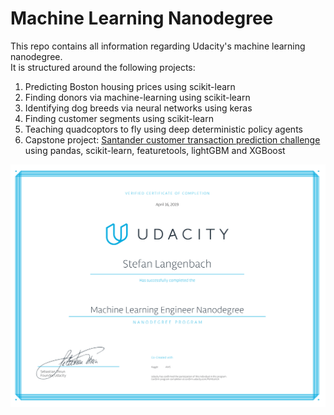 # Machine Learning Nanodegree
This repo contains all information regarding Udacity's machine learning nanodegree.  
It is structured around the following projects:

1. Predicting Boston housing prices using scikit-learn
2. Finding donors via machine-learning using scikit-learn
3. Identifying dog breeds via neural networks using keras
4. Finding customer segments using scikit-learn
5. Teaching quadcoptors to fly using deep deterministic policy agents
6. Capstone project: [Santander customer transaction prediction challenge](https://www.kaggle.com/c/santander-customer-transaction-prediction) using pandas, scikit-learn, featuretools, lightGBM and XGBoost

![certificate](ml_engineer_certificate.png)